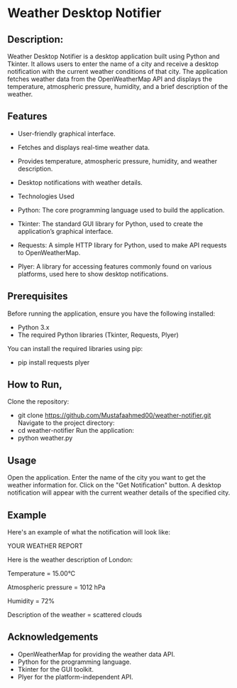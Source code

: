 # Weather Desktop Notifier
## Description: 
Weather Desktop Notifier is a desktop application built using Python and Tkinter. It allows users to enter the name of a city and receive a desktop notification with the current weather conditions of that city. The application fetches weather data from the OpenWeatherMap API and displays the temperature, atmospheric pressure, humidity, and a brief description of the weather.

## Features
- User-friendly graphical interface.

- Fetches and displays real-time weather data.

- Provides temperature, atmospheric pressure, humidity, and weather description.

- Desktop notifications with weather details.

- Technologies Used

- Python: The core programming language used to build the application.

- Tkinter: The standard GUI library for Python, used to create the application’s graphical interface.

- Requests: A simple HTTP library for Python, used to make API requests to OpenWeatherMap.

- Plyer: A library for accessing features commonly found on various platforms, used here to show desktop notifications.

## Prerequisites
Before running the application, ensure you have the following installed:

- Python 3.x
- The required Python libraries (Tkinter, Requests, Plyer)

You can install the required libraries using pip:
- pip install requests plyer

## How to Run,
Clone the repository:
- git clone https://github.com/Mustafaahmed00/weather-notifier.git
Navigate to the project directory:
- cd weather-notifier
Run the application:
- python weather.py

## Usage
Open the application.
Enter the name of the city you want to get the weather information for.
Click on the "Get Notification" button.
A desktop notification will appear with the current weather details of the specified city.

## Example
Here's an example of what the notification will look like:

YOUR WEATHER REPORT

Here is the weather description of London:

Temperature = 15.00°C

Atmospheric pressure = 1012 hPa

Humidity = 72%

Description of the weather = scattered clouds

## Acknowledgements
- OpenWeatherMap for providing the weather data API.
- Python for the programming language.
- Tkinter for the GUI toolkit.
- Plyer for the platform-independent API.
